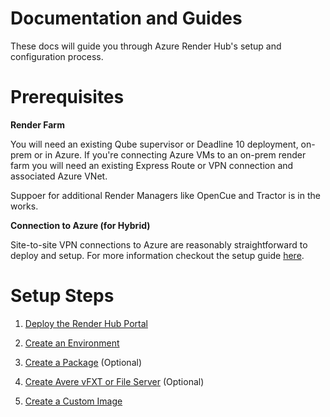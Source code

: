 # Documentation and Guides

These docs will guide you through Azure Render Hub's setup and configuration process.

# Prerequisites

**Render Farm**

You will need an existing Qube supervisor or Deadline 10 deployment, on-prem or in Azure.  If you're
connecting Azure VMs to an on-prem render farm you will need an existing Express Route or VPN connection
and associated Azure VNet.

Suppoer for additional Render Managers like OpenCue and Tractor is in the works.

**Connection to Azure (for Hybrid)**

Site-to-site VPN connections to Azure are reasonably straightforward to deploy and setup.  For more information
checkout the setup guide [here](https://docs.microsoft.com/en-us/azure/vpn-gateway/vpn-gateway-howto-site-to-site-resource-manager-portal).

# Setup Steps

1. [Deploy the Render Hub Portal](00-deployment.md)

2. [Create an Environment](10-environments-overview.md)

3. [Create a Package](20-packages-overview.md) (Optional)

4. [Create Avere vFXT or File Server](30-storage-overview.md) (Optional)

5. [Create a Custom Image](40-customimages-overview.md)
